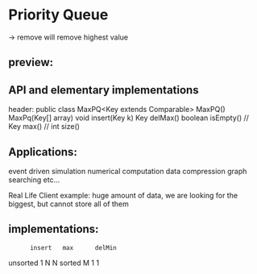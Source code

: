 # Priority Queue
-> remove will remove highest value

## preview:
## API and elementary implementations
header: public class MaxPQ<Key extends Comparable<Key>>
  MaxPQ()
  MaxPq(Key[] array)
  void insert(Key k)
  Key delMax()
  boolean isEmpty()
  // Key max()
  // int size()

## Applications:
event driven simulation
numerical computation
data compression
graph searching
etc...

Real Life Client example:
huge amount of data, we are looking for the biggest, but cannot store all of them

## implementations:
          insert   max      delMin
unsorted  1         N       N
sorted    M         1       1

